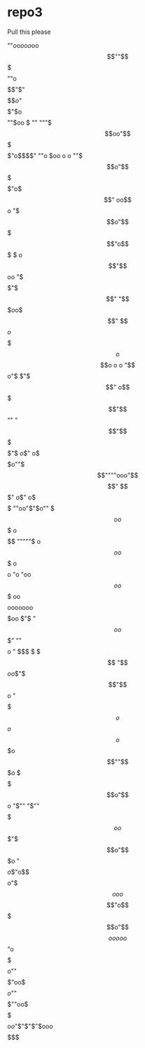 # repo3
Pull this please

$$$$$$$$$$$$$$$$""$o$o$o$o$o$oo$$""$$$$$$$$$$$$$$$
$$$$$$$$$$$$""o$$$$$$$$$$"$"$$$$$$$o$"$$$$$$$$$$$$
$$$$$$$$$"$o$$$$""$oo $ ""      """$$$oo"$$$$$$$$$
$$$$$$$"o$$$$"   ""o  $oo o o       ""$$$o"$$$$$$$
$$$$$"o$$$"       oo$$$$$$$$$$o        "$$$o"$$$$$
$$$$"o$$$  $  o$$$$$$$$$$$$$$"$$oo       "$$$ $$$$
$$$"$$$"   "$$$$$$$$$$$$$$$$o$o$$$"        $$$o$$$
$$ $$$    o$$$$$$$$$$$$$$$$$$$$$$$$o o   o  "$$o"$
$"$$$"    o$$$$$$$$$"$$$$$$"" "$$$$$$"$$$$$  $$$"$
$o$$"    o$$$$$$$$$$o""$$$""""ooo"$$$$$$$$"   $$$"
$o$$"    o$$$$$$$$$$            ""oo"$"$o""   $$$o
o$$$     o$$$$$$$$$$                """""$    o$$o
o$$$    o$$$$$$$$$$$$o                   "o "oo$$o
o$$$  oo$$$$$$$$$$$$$$$$ooooooo$$$$$oo    $"$ "$$o
o$$$"  ""  $$$$$$$$$$$$$$$$$$$$$$$$$$$$o    " $$$
$ $$$       "$$$$$$$$$$$$$$$$$$$$$$$$$$$o    o$$"$
$$"$$o       "$$$$$$$$$$$$$$$$$$$$$$$$$$$o   $$$o$
$$o$$$o       $$""$$$$$$$$$$$$$$$$$$$$$$$o  $$$ $$
$$$o"$$o    "$""  "$""$$$$$$$$$$$$$$$$$$$oo$$$"$$$
$$$$o"$$$o        "     $$$$$$$$$$$$$$$$$o$$"o$$$$
$$$$$$o"$$$o         oo$$$$$$$$$$$$$$$$$$$$"o$$$$$
$$$$$$$$o"$$$$ooooo$$$$$$$$$$$$$$$$$$$$$$"o$$$$$$$
$$$$$$$$$$o""$$$$$$$$$$$$$$$$$$$$$$$$$"oo$$$$$$$$$
$$$$$$$$$$$$$o$""$$$$$$$$$$$$$$$$$""oo$$$$$$$$$$$$
$$$$$$$$$$$$$$$$$$o$o$"$"$"$"$oo$o$$$$$$$$$$$$$$$$ 